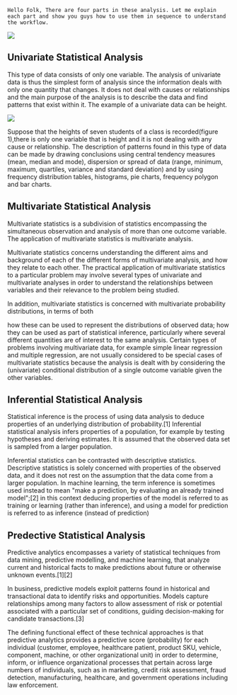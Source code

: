`Hello Folk,
There are four parts in these analysis. Let me explain each part and show you guys how to use them in sequence to understand the workflow.`

![](https://miro.medium.com/max/4528/1*6G8FAYZ5X5oAPDfT3gN6nA.png)

## Univariate Statistical Analysis

This type of data consists of only one variable. The analysis of univariate data is thus the simplest form of analysis since the information deals with only one quantity that changes. It does not deal with causes or relationships and the main purpose of the analysis is to describe the data and find patterns that exist within it. The example of a univariate data can be height.

![](https://media.geeksforgeeks.org/wp-content/uploads/c3-3.png)

Suppose that the heights of seven students of a class is recorded(figure 1),there is only one variable that is height and it is not dealing with any cause or relationship. The description of patterns found in this type of data can be made by drawing conclusions using central tendency measures (mean, median and mode), dispersion or spread of data (range, minimum, maximum, quartiles, variance and standard deviation) and by using frequency distribution tables, histograms, pie charts, frequency polygon and bar charts.

## Multivariate Statistical Analysis

Multivariate statistics is a subdivision of statistics encompassing the simultaneous observation and analysis of more than one outcome variable. The application of multivariate statistics is multivariate analysis.

Multivariate statistics concerns understanding the different aims and background of each of the different forms of multivariate analysis, and how they relate to each other. The practical application of multivariate statistics to a particular problem may involve several types of univariate and multivariate analyses in order to understand the relationships between variables and their relevance to the problem being studied.

In addition, multivariate statistics is concerned with multivariate probability distributions, in terms of both

how these can be used to represent the distributions of observed data;
how they can be used as part of statistical inference, particularly where several different quantities are of interest to the same analysis.
Certain types of problems involving multivariate data, for example simple linear regression and multiple regression, are not usually considered to be special cases of multivariate statistics because the analysis is dealt with by considering the (univariate) conditional distribution of a single outcome variable given the other variables.

## Inferential Statistical Analysis

Statistical inference is the process of using data analysis to deduce properties of an underlying distribution of probability.[1] Inferential statistical analysis infers properties of a population, for example by testing hypotheses and deriving estimates. It is assumed that the observed data set is sampled from a larger population.

Inferential statistics can be contrasted with descriptive statistics. Descriptive statistics is solely concerned with properties of the observed data, and it does not rest on the assumption that the data come from a larger population. In machine learning, the term inference is sometimes used instead to mean "make a prediction, by evaluating an already trained model";[2] in this context deducing properties of the model is referred to as training or learning (rather than inference), and using a model for prediction is referred to as inference (instead of prediction)

## Predective Statistical Analysis

Predictive analytics encompasses a variety of statistical techniques from data mining, predictive modelling, and machine learning, that analyze current and historical facts to make predictions about future or otherwise unknown events.[1][2]

In business, predictive models exploit patterns found in historical and transactional data to identify risks and opportunities. Models capture relationships among many factors to allow assessment of risk or potential associated with a particular set of conditions, guiding decision-making for candidate transactions.[3]

The defining functional effect of these technical approaches is that predictive analytics provides a predictive score (probability) for each individual (customer, employee, healthcare patient, product SKU, vehicle, component, machine, or other organizational unit) in order to determine, inform, or influence organizational processes that pertain across large numbers of individuals, such as in marketing, credit risk assessment, fraud detection, manufacturing, healthcare, and government operations including law enforcement.
